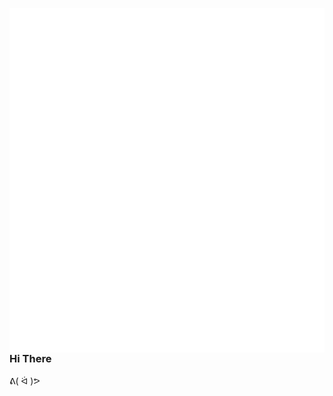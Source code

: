<a href="#"><img src="/github-metrics.svg" alt="Metrics" align="right"/></a>

### Hi There

ᕕ( ᐛ )ᕗ
